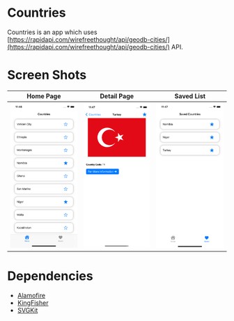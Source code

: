 # Countries
Countries is an app which uses [https://rapidapi.com/wirefreethought/api/geodb-cities/](https://rapidapi.com/wirefreethought/api/geodb-cities/) API.

# Screen Shots
Home Page             |  Detail Page             |  Saved List
:-------------------------:|:-------------------------:|:-------------------------:
<img src="https://raw.githubusercontent.com/fberivan/Countries/main/images/ss1.png" width="200">  |  <img src="https://raw.githubusercontent.com/fberivan/Countries/main/images/ss2.png" width="200">  |  <img src="https://raw.githubusercontent.com/fberivan/Countries/main/images/ss3.png" width="200">

# Dependencies
* [Alamofire](https://github.com/Alamofire/Alamofire)
* [KingFisher](https://github.com/onevcat/Kingfisher)
* [SVGKit](https://github.com/SVGKit/SVGKit)
